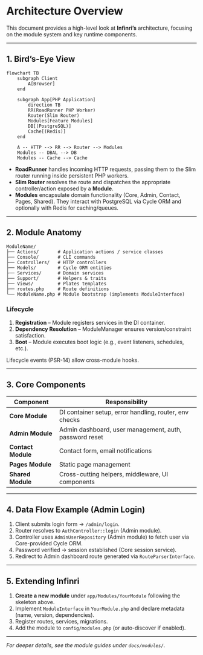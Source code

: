 # Architecture Overview

This document provides a high-level look at **Infinri’s** architecture, focusing on the module system and key runtime components.

---

## 1. Bird’s-Eye View

```mermaid
flowchart TB
    subgraph Client
        A[Browser]
    end

    subgraph App[PHP Application]
        direction TB
        RR(RoadRunner PHP Worker)
        Router(Slim Router)
        Modules[Feature Modules]
        DB[(PostgreSQL)]
        Cache[(Redis)]
    end

    A -- HTTP --> RR --> Router --> Modules
    Modules -- DBAL --> DB
    Modules -- Cache --> Cache
```

* **RoadRunner** handles incoming HTTP requests, passing them to the Slim router running inside persistent PHP workers.
* **Slim Router** resolves the route and dispatches the appropriate controller/action exposed by a **Module**.
* **Modules** encapsulate domain functionality (Core, Admin, Contact, Pages, Shared). They interact with PostgreSQL via Cycle ORM and optionally with Redis for caching/queues.

---

## 2. Module Anatomy

```
ModuleName/
├── Actions/       # Application actions / service classes
├── Console/       # CLI commands
├── Controllers/   # HTTP controllers
├── Models/        # Cycle ORM entities
├── Services/      # Domain services
├── Support/       # Helpers & traits
├── Views/         # Plates templates
├── routes.php     # Route definitions
└── ModuleName.php # Module bootstrap (implements ModuleInterface)
```

### Lifecycle

1. **Registration** – Module registers services in the DI container.
2. **Dependency Resolution** – ModuleManager ensures version/constraint satisfaction.
3. **Boot** – Module executes boot logic (e.g., event listeners, schedules, etc.).

Lifecycle events (PSR-14) allow cross-module hooks.

---

## 3. Core Components

| Component | Responsibility |
|-----------|---------------|
| **Core Module** | DI container setup, error handling, router, env checks |
| **Admin Module** | Admin dashboard, user management, auth, password reset |
| **Contact Module** | Contact form, email notifications |
| **Pages Module** | Static page management |
| **Shared Module** | Cross-cutting helpers, middleware, UI components |

---

## 4. Data Flow Example (Admin Login)

1. Client submits login form → `/admin/login`.
2. Router resolves to `AuthController::login` (Admin module).
3. Controller uses `AdminUserRepository` (Admin module) to fetch user via Core-provided Cycle ORM.
4. Password verified → session established (Core session service).
5. Redirect to Admin dashboard route generated via `RouteParserInterface`.

---

## 5. Extending Infinri

1. **Create a new module** under `app/Modules/YourModule` following the skeleton above.
2. Implement `ModuleInterface` in `YourModule.php` and declare metadata (name, version, dependencies).
3. Register routes, services, migrations.
4. Add the module to `config/modules.php` (or auto-discover if enabled).

---

_For deeper details, see the module guides under `docs/modules/`._
